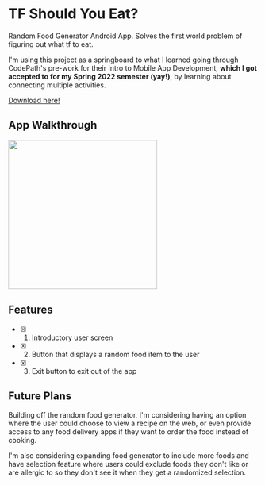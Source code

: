 # TF Should You Eat?

Random Food Generator Android App. Solves the first world problem of figuring out what tf to eat. <br>

I'm using this project as a springboard to what I learned going through CodePath's pre-work for their Intro to Mobile App Development, **which I got accepted to for my Spring 2022 semester (yay!)**, by learning about connecting multiple activities. <br>

[Download here!](https://play.google.com/store/apps/details?id=com.crafael.randomfoodgenerator&hl=en_US&gl=US)

## App Walkthrough

<img src="https://recordit.co/GS05WkyS5X.gif" width=300><br>

## Features
- [x] 1. Introductory user screen
- [x] 2. Button that displays a random food item to the user
- [x] 3. Exit button to exit out of the app

## Future Plans
Building off the random food generator, I'm considering having an option where the user could choose to view a recipe on the web, or even provide access to any food delivery apps if they want to order the food instead of cooking. <br>

I'm also considering expanding food generator to include more foods and have selection feature where users could exclude foods they don't like or are allergic to so they don't see it when they get a randomized selection. 


